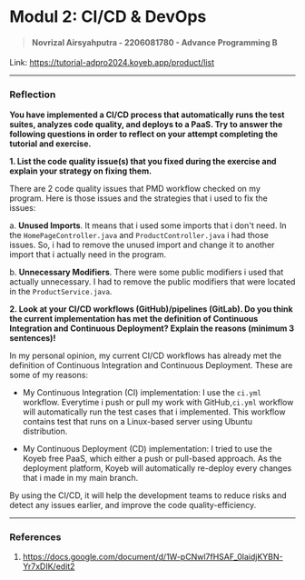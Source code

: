 # Modul 2: CI/CD & DevOps

> #### Novrizal Airsyahputra - 2206081780 - Advance Programming B

Link: https://tutorial-adpro2024.koyeb.app/product/list

---

### Reflection
**You have implemented a CI/CD process that automatically runs the test suites, analyzes code quality, and deploys to a PaaS. 
Try to answer the following questions in order to reflect on your attempt completing the tutorial and exercise.**

**1. List the code quality issue(s) that you fixed during the exercise and explain your strategy on fixing them.**

There are 2 code quality issues that PMD workflow checked on my program.
Here is those issues and the strategies that i used to fix the issues:

a. **Unused Imports**. It means that i used some imports that i don't need. 
In the `HomePageController.java` and `ProductController.java` i had those issues. 
So, i had to remove the unused import and change it to another import that i actually need in the program.

b. **Unnecessary Modifiers**. There were some public modifiers i used that actually unnecessary.
I had to remove the public modifiers that were located in the `ProductService.java`. 

**2. Look at your CI/CD workflows (GitHub)/pipelines (GitLab). 
Do you think the current implementation has met the definition of Continuous Integration and Continuous Deployment? 
Explain the reasons (minimum 3 sentences)!**

In my personal opinion, my current CI/CD workflows has already met 
the definition of Continuous Integration and Continuous Deployment.
These are some of my reasons:

- My Continuous Integration (CI) implementation: I use the `ci.yml` workflow.
Everytime i push or pull my work with GitHub,`ci.yml` workflow will automatically run the test cases that i implemented.
This workflow contains test that runs on a Linux-based server using Ubuntu distribution.

- My Continuous Deployment (CD) implementation: I tried to use the Koyeb free PaaS, which either a push or pull-based approach.
As the deployment platform, Koyeb will automatically re-deploy every changes that i made in my main branch.

By using the CI/CD, it will help the development teams to reduce risks and detect
any issues earlier, and improve the code quality-efficiency.

---

### References
1. https://docs.google.com/document/d/1W-pCNwl7fHSAF_0laidjKYBN-Yr7xDIK/edit2